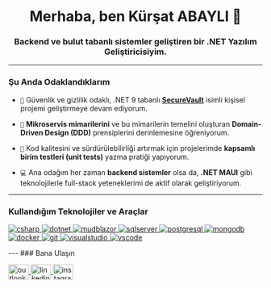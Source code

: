 <h1 align="center">Merhaba, ben Kürşat ABAYLI 👋</h1>
<h3 align="center">Backend ve bulut tabanlı sistemler geliştiren bir .NET Yazılım Geliştiricisiyim.</h3>

---

### Şu Anda Odaklandıklarım

- `🚀` Güvenlik ve gizlilik odaklı, .NET 9 tabanlı **[SecureVault](https://github.com/kursatabayli/SecureVault)** isimli kişisel projemi geliştirmeye devam ediyorum.

- `🧠` **Mikroservis mimarilerini** ve bu mimarilerin temelini oluşturan **Domain-Driven Design (DDD)** prensiplerini derinlemesine öğreniyorum.

- `🧪` Kod kalitesini ve sürdürülebilirliği artırmak için projelerimde **kapsamlı birim testleri (unit tests)** yazma pratiği yapıyorum.

- `💻` Ana odağım her zaman **backend sistemler** olsa da, **.NET MAUI** gibi teknolojilerle full-stack yeteneklerimi de aktif olarak geliştiriyorum.

---

### Kullandığım Teknolojiler ve Araçlar

<p align="left">
  <a href="https://dotnet.microsoft.com/" target="_blank" rel="noreferrer"> 
    <img src="https://img.shields.io/badge/C%23-239120?style=for-the-badge&logo=c-sharp&logoColor=white" alt="csharp"/> 
  </a>
  <a href="https://dotnet.microsoft.com/" target="_blank" rel="noreferrer"> 
    <img src="https://img.shields.io/badge/.NET-512BD4?style=for-the-badge&logo=dotnet&logoColor=white" alt="dotnet"/> 
  </a>
  <a href="https://mudblazor.com/" target="_blank" rel="noreferrer"> 
    <img src="https://img.shields.io/badge/MudBlazor-594AE2?style=for-the-badge&logo=blazor&logoColor=white" alt="mudblazor"/> 
  </a>
  
  <a href="https://www.microsoft.com/sql-server" target="_blank" rel="noreferrer"> 
    <img src="https://img.shields.io/badge/Microsoft_SQL_Server-CC2927?style=for-the-badge&logo=microsoft-sql-server&logoColor=white" alt="sqlserver"/> 
  </a>
  <a href="https://www.postgresql.org" target="_blank" rel="noreferrer"> 
    <img src="https://img.shields.io/badge/PostgreSQL-4169E1?style=for-the-badge&logo=postgresql&logoColor=white" alt="postgresql"/> 
  </a>
  <a href="https://www.mongodb.com/" target="_blank" rel="noreferrer"> 
    <img src="https://img.shields.io/badge/MongoDB-47A248?style=for-the-badge&logo=mongodb&logoColor=white" alt="mongodb"/> 
  </a>
  
  <a href="https://www.docker.com/" target="_blank" rel="noreferrer"> 
    <img src="https://img.shields.io/badge/Docker-2496ED?style=for-the-badge&logo=docker&logoColor=white" alt="docker"/> 
  </a>
  <a href="https://git-scm.com/" target="_blank" rel="noreferrer"> 
    <img src="https://img.shields.io/badge/git-%23F05033.svg?style=for-the-badge&logo=git&logoColor=white" alt="git"/> 
  </a>
  <a href="https://visualstudio.microsoft.com/" target="_blank" rel="noreferrer"> 
    <img src="https://img.shields.io/badge/Visual_Studio-5C2D91?style=for-the-badge&logo=visualstudio&logoColor=white" alt="visualstudio"/> 
  </a>
  <a href="https://code.visualstudio.com/" target="_blank" rel="noreferrer"> 
    <img src="https://img.shields.io/badge/VS_Code-007ACC?style=for-the-badge&logo=visualstudiocode&logoColor=white" alt="vscode"/> 
  </a>
</p>

<!--

### GitHub İstatistiklerim

<p align="center">
  <img align="center" src="https://github-readme-stats.vercel.app/api?username=kursatabayli&show_icons=true&locale=tr&theme=radical&count_private=true" alt="github-stats" />
  <br/><br/>
  <img align="center" src="https://github-readme-stats.vercel.app/api/top-langs?username=kursatabayli&show_icons=true&locale=tr&layout=compact&theme=radical" alt="top-langs" />
  <br/><br/>
  <img align="center" src="https://github-readme-streak-stats.herokuapp.com/?user=kursatabayli&theme=radical" alt="streak-stats" />
</p>

--!>
---

### Bana Ulaşın

<p align="left">
<a href="mailto:kursatabayli@outlook.com" target="_blank">
    <img align="center" src="https://raw.githubusercontent.com/rahuldkjain/github-profile-readme-generator/master/src/images/icons/Social/microsoft-outlook.svg" alt="outlook" height="30" width="40" />
  </a>
  <a href="https://linkedin.com/in/kursatabayli" target="_blank">
    <img align="center" src="https://raw.githubusercontent.com/rahuldkjain/github-profile-readme-generator/master/src/images/icons/Social/linked-in-alt.svg" alt="linkedin" height="30" width="40" />
  </a>
  <a href="https://instagram.com/kursat.abayli" target="_blank">
    <img align="center" src="https://raw.githubusercontent.com/rahuldkjain/github-profile-readme-generator/master/src/images/icons/Social/instagram.svg" alt="instagram" height="30" width="40" />
  </a>
</p>
